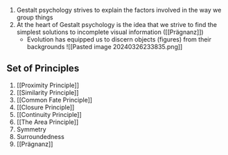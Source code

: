 1. Gestalt psychology strives to explain the factors involved in the way we group things
2. At the heart of Gestalt psychology is the idea that we strive to find the simplest solutions to incomplete visual information ([[Prägnanz]])
	- Evolution has equipped us to discern objects (figures) from their backgrounds
	![[Pasted image 20240326233835.png]]

## Set of Principles
1. [[Proximity Principle]]
2. [[Similarity Principle]]
3. [[Common Fate Principle]]
4. [[Closure Principle]]
5. [[Continuity Principle]]
6. [[The Area Principle]]
7. Symmetry
8. Surroundedness
9. [[Prägnanz]]
